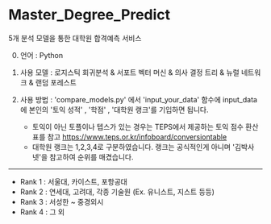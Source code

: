 # Master_Degree_Predict
5개 분석 모델을 통한 대학원 합격예측 서비스

0. 언어 : Python
1. 사용 모델 : 로지스틱 회귀분석 & 서포트 벡터 머신 & 의사 결정 트리 & 뉴럴 네트워크 & 랜덤 포레스트
2. 사용 방법 : 'compare_models.py' 에서 'input_your_data' 함수에 input_data에 본인의 '토익 성적' , '학점' , '대학원 랭크'를 기입하면 됩니다.

   * 토익이 아닌 토플이나 텝스가 있는 경우는 TEPS에서 제공하는 토익 점수 환산표를 참고 https://www.teps.or.kr/infoboard/conversiontable
   * 대학원 랭크는 1,2,3,4로 구분하였습니다. 랭크는 공식적인게 아니며 '김박사넷'을 참고하여 순위를 매겼습니다.

  -----------------------------------------------------------------
   * Rank 1 : 서울대, 카이스트, 포항공대
   * Rank 2 : 연세대, 고려대, 각종 기술원 (Ex. 유니스트, 지스트 등등)
   * Rank 3 : 서성한 ~ 중경외시
   * Rank 4 : 그 외
